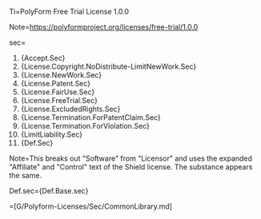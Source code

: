 Ti=PolyForm Free Trial License 1.0.0

Note=<https://polyformproject.org/licenses/free-trial/1.0.0>

sec=<ol><li>{Accept.Sec}</li><li>{License.Copyright.NoDistribute-LimitNewWork.Sec}</li><li>{License.NewWork.Sec}</li><li>{License.Patent.Sec}</li><li>{License.FairUse.Sec}</li><li>{License.FreeTrial.Sec}</li><li>{License.ExcludedRights.Sec}</li><li>{License.Termination.ForPatentClaim.Sec}</li><li>{License.Termination.ForViolation.Sec}</li><li>{LimitLiability.Sec}</li><li>{Def.Sec}</li></ol>

Note=This breaks out "Software" from "Licensor" and uses the expanded "Affiliate" and "Control" text of the Shield license.  The substance appears the same.  

Def.sec={Def.Base.sec}

=[G/Polyform-Licenses/Sec/CommonLibrary.md]


